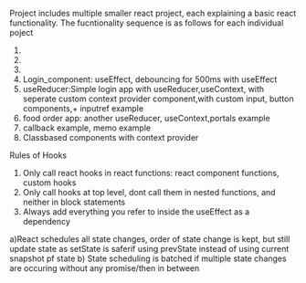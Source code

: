 Project includes multiple smaller react project, each explaining a basic react functionality.
The fucntionality sequence is as follows for each individual poject

1.
2.
3.
4. Login_component: useEffect, debouncing for 500ms with useEffect
5. useReducer:Simple login app with useReducer,useContext, with seperate custom context provider component,with custom input, button components,+ inputref example
6. food order app: another useReducer, useContext,portals example
7. callback example, memo example
8. Classbased components with context provider

Rules of Hooks

1. Only call react hooks in react functions: react component functions, custom hooks
2. Only call hooks at top level, dont call them in nested functions, and neither in block statements
3. Always add everything you refer to inside the useEffect as a dependency

a)React schedules all state changes, order of state change is kept, but still update state as setState is saferif using prevState instead of using current snapshot pf state
b) State scheduling is batched if multiple state changes are occuring without any promise/then in between
